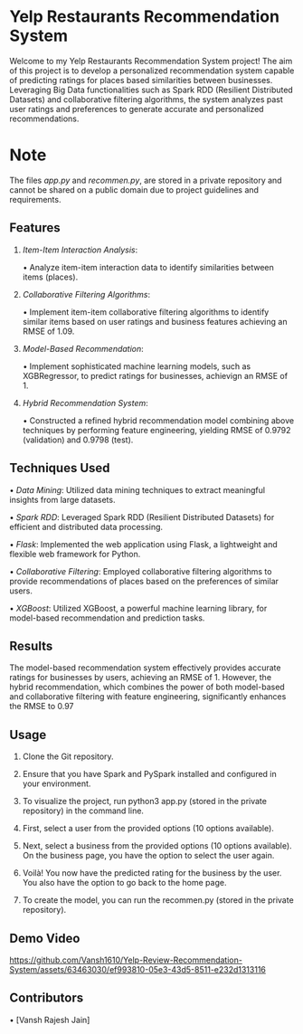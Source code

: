 # Yelp Restaurants Recommendation System

Welcome to my Yelp Restaurants Recommendation System project! The aim of this project is to develop a personalized recommendation system capable of predicting ratings for places based similarities between businesses. Leveraging Big Data functionalities such as Spark RDD (Resilient Distributed Datasets) and collaborative filtering algorithms, the system analyzes past user ratings and preferences to generate accurate and personalized recommendations.

# Note
The files *app.py* and *recommen.py*, are stored in a private repository and cannot be shared on a public domain due to project guidelines and requirements.


## Features

1. *Item-Item Interaction Analysis*:

    •⁠ Analyze item-item interaction data to identify similarities between items (places).
  
2. *Collaborative Filtering Algorithms*:

    •⁠ Implement item-item collaborative filtering algorithms to identify similar items based on user ratings and business features achieving an RMSE of 1.09.

3. *Model-Based Recommendation*:
   
    • Implement sophisticated machine learning models, such as XGBRegressor, to predict ratings for  businesses, achievign an RMSE of 1.

5. *Hybrid Recommendation System*:
   
    • Constructed a refined hybrid recommendation model combining above techniques by performing feature engineering, yielding RMSE of 0.9792 (validation) and 0.9798 (test).


## Techniques Used

•⁠  *Data Mining*: Utilized data mining techniques to extract meaningful insights from large datasets.

•⁠  *Spark RDD*: Leveraged Spark RDD (Resilient Distributed Datasets) for efficient and distributed data processing.

•⁠  *Flask*: Implemented the web application using Flask, a lightweight and flexible web framework for Python.

•⁠  *Collaborative Filtering*: Employed collaborative filtering algorithms to provide recommendations of places based on the preferences of similar users.

•⁠  *XGBoost*: Utilized XGBoost, a powerful machine learning library, for model-based recommendation and prediction tasks.



## Results


The model-based recommendation system effectively provides accurate ratings for businesses by users, achieving an RMSE of 1. However, the hybrid recommendation, which combines the power of both model-based and collaborative filtering with feature engineering, significantly enhances the RMSE to 0.97

## Usage

1. Clone the Git repository.
   
3. Ensure that you have Spark and PySpark installed and configured in your environment.
   
5. To visualize the project, run python3 app.py (stored in the private repository) in the command line.
   
7. First, select a user from the provided options (10 options available).
   
9. Next, select a business from the provided options (10 options available). On the business page, you have the option to select the user again.
    
11. Voilà! You now have the predicted rating for the business by the user. You also have the option to go back to the home page.
    
13. To create the model, you can run the recommen.py (stored in the private repository).

## Demo Video



https://github.com/Vansh1610/Yelp-Review-Recommendation-System/assets/63463030/ef993810-05e3-43d5-8511-e232d1313116



## Contributors

•⁠  ⁠[Vansh Rajesh Jain]
